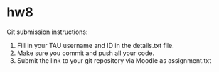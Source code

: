 # hw8

Git submission instructions:
1. Fill in your TAU username and ID in the details.txt file.
2. Make sure you commit and push all your code.
3. Submit the link to your git repository via Moodle as assignment.txt